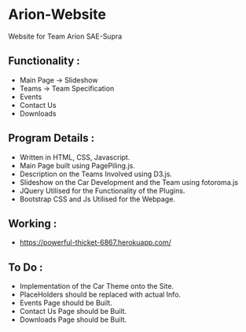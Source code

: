 # Arion-Website
Website for Team Arion SAE-Supra

## Functionality :
  * Main Page -> Slideshow
  * Teams -> Team Specification
  * Events
  * Contact Us
  * Downloads

## Program Details :
  * Written in HTML, CSS, Javascript.
  * Main Page built using PagePiling.js.
  * Description on the Teams Involved using D3.js.
  * Slideshow on the Car Development and the Team using fotoroma.js
  * JQuery Utilised for the Functionality of the Plugins.
  * Bootstrap CSS and Js Utilised for the Webpage.

## Working :
  * https://powerful-thicket-6867.herokuapp.com/

## To Do :
  * Implementation of the Car Theme onto the Site.
  * PlaceHolders should be replaced with actual Info.
  * Events Page should be Built.
  * Contact Us Page should be Built.
  * Downloads Page should be Built.

